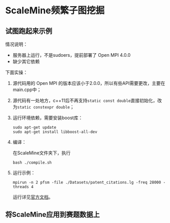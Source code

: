 # ScaleMine频繁子图挖掘

## 试图跑起来示例

情况说明：
- 服务器上运行，不是sudoers，提前部署了 Open MPI 4.0.0
- 缺少其它依赖

下面实操：
1. 源代码用的 Open MPI 的版本应该小于2.0.0，所以有些API需要更改，主要在main.cpp中；
2. 源代码有一处地方，c++11后不再支持`static const double`直接初始化，改为`static constexpr double`；
3. 运行环境依赖，需要安装boost库：
    ```
    sudo apt-get update
    sudo apt-get install libboost-all-dev
    ```
4. 编译：
    
    在ScaleMine文件夹下，执行
    ```
    bash ./compile.sh
    ```
5. 运行示例：
    ```
    mpirun -n 2 pfsm -file ./Datasets/patent_citations.lg -freq 28000 -threads 4
    ```
    运行详见[官方文档](./doc.md)。

## 将ScaleMine应用到赛题数据上

